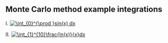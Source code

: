 ## Monte Carlo method example integrations

I. <a href="https://www.codecogs.com/eqnedit.php?latex=\int_{0}^{\prod&space;}sin(x)&space;dx" target="_blank"><img src="https://latex.codecogs.com/gif.latex?\int_{0}^{\prod&space;}sin(x)&space;dx" title="\int_{0}^{\prod }sin(x) dx" /></a>

II. <a href="https://www.codecogs.com/eqnedit.php?latex=\bg_white&space;\int_{1}^{10}\frac{ln(x)}{x}dx" target="_blank"><img src="https://latex.codecogs.com/gif.latex?\bg_white&space;\int_{1}^{10}\frac{ln(x)}{x}dx" title="\int_{1}^{10}\frac{ln(x)}{x}dx" /></a>
